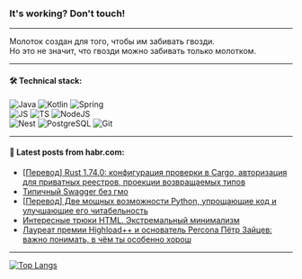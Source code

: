 ### It's working? Don't touch!

---
Молоток создан для того, чтобы им забивать гвозди. <br>
Но это не значит, что гвозди можно забивать только молотком.

---

#### 🛠️ Technical stack:

![Java](https://img.shields.io/badge/Java-informational?logo=Oracle&style=flat&logoColor=white&color=FF4500)
![Kotlin](https://img.shields.io/badge/Kotlin-informational?logo=Kotlin&style=flat&logoColor=white&color=774D97)
![Spring](https://img.shields.io/badge/SpringBoot-informational?logo=SpringBoot&style=flat&logoColor=white&color=6DB33F) <br>
![JS](https://img.shields.io/badge/JS-informational?logo=javaScript&style=flat&logoColor=black&color=F7Df1E)
![TS](https://img.shields.io/badge/TypeScript-informational?logo=typeScript&style=flat&logoColor=black&color=0667A8)
![NodeJS](https://img.shields.io/badge/NodeJS-informational?logo=node.js&style=flat&logoColor=white&color=70A760) <br>
![Nest](https://img.shields.io/badge/NestJS-informational?logo=NestJS&style=flat&logoColor=white&color=E0234E)
![PostgreSQL](https://img.shields.io/badge/PostgreSQL-informational?logo=PostgreSQL&style=flat&logoColor=white&color=DAA520)
![Git](https://img.shields.io/badge/Git-informational?logo=git&style=flat&logoColor=white&color=778899)

___

#### 💬 Latest posts from habr.com:

<!-- BLOG-POST-LIST:START -->
- [[Перевод] Rust 1.74.0: конфигурация проверки в Cargo, авторизация для приватных реестров, проекции возвращаемых типов](https://habr.com/ru/articles/775076/?utm_source=habrahabr&utm_medium=rss&utm_campaign=775076)
- [Типичный Swagger без гмо](https://habr.com/ru/articles/775056/?utm_source=habrahabr&utm_medium=rss&utm_campaign=775056)
- [[Перевод] Две мощных возможности Python, упрощающие код и улучшающие его читабельность](https://habr.com/ru/companies/wunderfund/articles/775052/?utm_source=habrahabr&utm_medium=rss&utm_campaign=775052)
- [Интересные трюки HTML. Экстремальный минимализм](https://habr.com/ru/companies/ruvds/articles/771388/?utm_source=habrahabr&utm_medium=rss&utm_campaign=771388)
- [Лауреат премии Highload++ и основатель Percona Пётр Зайцев: важно понимать, в чём ты особенно хорош](https://habr.com/ru/companies/oleg-bunin/articles/774998/?utm_source=habrahabr&utm_medium=rss&utm_campaign=774998)
<!-- BLOG-POST-LIST:END -->

---
[![Top Langs](https://github-readme-stats-git-master-advtsetting-gmailcom.vercel.app/api/top-langs/?username=zloylis&langs_count=10&hide_title=false&title_color=e6edf3&size_weight=0.5&count_weight=0.5&layout=compact&hide_border=true&theme=dracula)](https://github.com/zloylis)

<!-- ![GitHub stats](https://github-readme-stats-git-master-advtsetting-gmailcom.vercel.app/api?username=zloylis&show_icons=true&hide_border=true&theme=dracula&hide_title=true&include_all_commits=true&count_private=true&hide=contribs&hide_rank=true) -->
